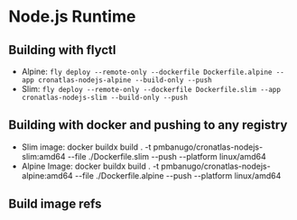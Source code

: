 # Node.js Runtime

## Building with flyctl

- Alpine: `fly deploy --remote-only --dockerfile Dockerfile.alpine --app cronatlas-nodejs-alpine --build-only --push`
- Slim: `fly deploy --remote-only --dockerfile Dockerfile.slim --app cronatlas-nodejs-slim --build-only --push`

## Building with docker and pushing to any registry

- Slim image: docker buildx build . -t pmbanugo/cronatlas-nodejs-slim:amd64 --file ./Dockerfile.slim --push --platform linux/amd64
- Alpine Image: docker buildx build . -t pmbanugo/cronatlas-nodejs-alpine:amd64 --file ./Dockerfile.alpine --push --platform linux/amd64

## Build image refs
